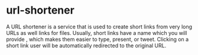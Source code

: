 # url-shortener

A URL shortener is a service that is used to create short links from very long URLs as well links for files. 
Usually, short links have a name which you will provide , which makes them easier to type, present, or tweet.
Clicking on a short link user will be automatically redirected to the original URL.

